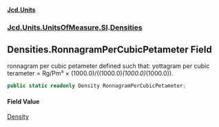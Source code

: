 #### [Jcd.Units](index.md 'index')
### [Jcd.Units.UnitsOfMeasure.SI](Jcd.Units.UnitsOfMeasure.SI.md 'Jcd.Units.UnitsOfMeasure.SI').[Densities](Densities.md 'Jcd.Units.UnitsOfMeasure.SI.Densities')

## Densities.RonnagramPerCubicPetameter Field

ronnagram per cubic petameter defined such that: yottagram per cubic terameter = Rg/Pm³ ×
(1000.0)/((1000.0)*(1000.0)*(1000.0)).

```csharp
public static readonly Density RonnagramPerCubicPetameter;
```

#### Field Value
[Density](Density.md 'Jcd.Units.UnitTypes.Density')